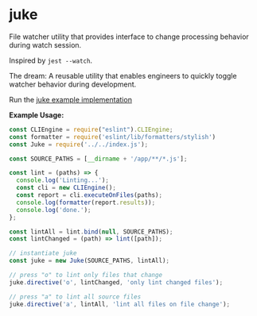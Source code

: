 # juke

File watcher utility that provides interface to change processing behavior during watch session.

Inspired by `jest --watch`.

The dream: A reusable utility that enables engineers to quickly toggle watcher behavior during development.

Run the [juke example implementation](https://github.com/ryanricard/juke/tree/master/example)

**Example Usage:**

```js
const CLIEngine = require("eslint").CLIEngine;
const formatter = require('eslint/lib/formatters/stylish')
const Juke = require('../../index.js');

const SOURCE_PATHS = [__dirname + '/app/**/*.js'];

const lint = (paths) => {
  console.log('Linting...');
  const cli = new CLIEngine();
  const report = cli.executeOnFiles(paths);
  console.log(formatter(report.results));
  console.log('done.');
};

const lintAll = lint.bind(null, SOURCE_PATHS);
const lintChanged = (path) => lint([path]);

// instantiate juke
const juke = new Juke(SOURCE_PATHS, lintAll);

// press "o" to lint only files that change
juke.directive('o', lintChanged, 'only lint changed files');

// press "a" to lint all source files
juke.directive('a', lintAll, 'lint all files on file change');
```
